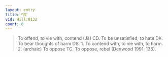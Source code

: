 ```yaml
---
layout: entry
title: འཁུ་
vid: Hill:0132
count: 0
---
```

> To offend, to vie with, contend (Jä) CD\. To be unsatisfied; to hate DK\. To bear thoughts of harm DS\. 1\. To contend with, to vie with, to harm\. 2\. (archaic) To oppose TC\. To oppose, rebel (Denwood 1991: 136)\.


